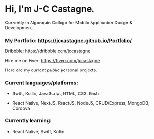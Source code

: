 # Hi, I'm J-C Castagne.

Currently in Algonquin College for Mobile Application Design & Development.

### My Portfolio: https://jccastagne.github.io/Portfolio/

Dribbble: https://dribbble.com/jccastagne

Hire me on Fiver: https://fiverr.com/jccastagne



Here are my current *public* personal projects.

### Current languages/platforms:

- Swift, Kotlin, JavaScript, HTML, CSS, Bash

- React Native, NextJS, ReactJS, NodeJS, CRUD/Express, MongoDB, Cordova


### Currently learning:

- React Native, Swift, Kotlin


